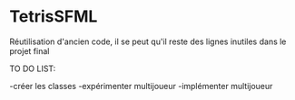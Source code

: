 # TetrisSFML

Réutilisation d'ancien code, il se peut qu'il reste des lignes inutiles dans le projet final

TO DO LIST:

-créer les classes
-expérimenter multijoueur
-implémenter multijoueur

